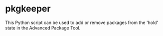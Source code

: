 # pkgkeeper
This Python script can be used to add or remove packages from the 'hold' state in the Advanced Package Tool.
